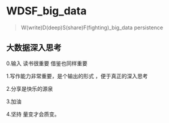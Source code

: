# WDSF_big_data

> W(write)D(deep)S(share)F(fighting)_big_data     persistence

## 大数据深入思考
0.输入 读书很重要 借鉴也同样重要

1.写作能力非常重要，是个输出的形式 ，便于真正的深入思考

2.分享是快乐的源泉

3.加油

4.坚持 量变才会质变。
